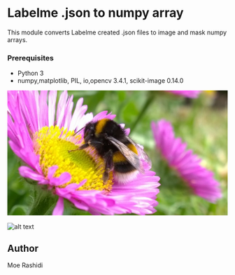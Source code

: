 # Labelme .json to numpy array
This module converts Labelme created .json files to image and mask numpy arrays.


### Prerequisites

* Python 3
* numpy,matplotlib, PIL, io,opencv 3.4.1, scikit-image 0.14.0

![alt text](bee_flower.jpg)

![alt text](image_mask.jpg)


## Author
Moe Rashidi
